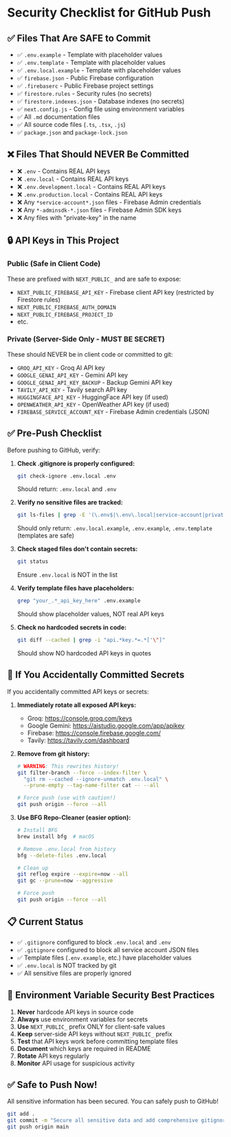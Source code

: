 # Security Checklist for GitHub Push

## ✅ Files That Are SAFE to Commit

- ✅ `.env.example` - Template with placeholder values
- ✅ `.env.template` - Template with placeholder values  
- ✅ `.env.local.example` - Template with placeholder values
- ✅ `firebase.json` - Public Firebase configuration
- ✅ `.firebaserc` - Public Firebase project settings
- ✅ `firestore.rules` - Security rules (no secrets)
- ✅ `firestore.indexes.json` - Database indexes (no secrets)
- ✅ `next.config.js` - Config file using environment variables
- ✅ All `.md` documentation files
- ✅ All source code files (`.ts`, `.tsx`, `.js`)
- ✅ `package.json` and `package-lock.json`

## ❌ Files That Should NEVER Be Committed

- ❌ `.env` - Contains REAL API keys
- ❌ `.env.local` - Contains REAL API keys
- ❌ `.env.development.local` - Contains REAL API keys
- ❌ `.env.production.local` - Contains REAL API keys
- ❌ Any `*service-account*.json` files - Firebase Admin credentials
- ❌ Any `*-adminsdk-*.json` files - Firebase Admin SDK keys
- ❌ Any files with "private-key" in the name

## 🔒 API Keys in This Project

### Public (Safe in Client Code)
These are prefixed with `NEXT_PUBLIC_` and are safe to expose:
- `NEXT_PUBLIC_FIREBASE_API_KEY` - Firebase client API key (restricted by Firestore rules)
- `NEXT_PUBLIC_FIREBASE_AUTH_DOMAIN`
- `NEXT_PUBLIC_FIREBASE_PROJECT_ID`
- etc.

### Private (Server-Side Only - MUST BE SECRET)
These should NEVER be in client code or committed to git:
- `GROQ_API_KEY` - Groq AI API key
- `GOOGLE_GENAI_API_KEY` - Gemini API key
- `GOOGLE_GENAI_API_KEY_BACKUP` - Backup Gemini API key
- `TAVILY_API_KEY` - Tavily search API key
- `HUGGINGFACE_API_KEY` - HuggingFace API key (if used)
- `OPENWEATHER_API_KEY` - OpenWeather API key (if used)
- `FIREBASE_SERVICE_ACCOUNT_KEY` - Firebase Admin credentials (JSON)

## ✅ Pre-Push Checklist

Before pushing to GitHub, verify:

1. **Check .gitignore is properly configured:**
   ```bash
   git check-ignore .env.local .env
   ```
   Should return: `.env.local` and `.env`

2. **Verify no sensitive files are tracked:**
   ```bash
   git ls-files | grep -E '(\.env$|\.env\.local|service-account|private-key)'
   ```
   Should only return: `.env.local.example`, `.env.example`, `.env.template` (templates are safe)

3. **Check staged files don't contain secrets:**
   ```bash
   git status
   ```
   Ensure `.env.local` is NOT in the list

4. **Verify template files have placeholders:**
   ```bash
   grep "your_.*_api_key_here" .env.example
   ```
   Should show placeholder values, NOT real API keys

5. **Check no hardcoded secrets in code:**
   ```bash
   git diff --cached | grep -i "api.*key.*=.*['\"]"
   ```
   Should show NO hardcoded API keys in quotes

## 🚨 If You Accidentally Committed Secrets

If you accidentally committed API keys or secrets:

1. **Immediately rotate all exposed API keys:**
   - Groq: https://console.groq.com/keys
   - Google Gemini: https://aistudio.google.com/app/apikey
   - Firebase: https://console.firebase.google.com/
   - Tavily: https://tavily.com/dashboard

2. **Remove from git history:**
   ```bash
   # WARNING: This rewrites history!
   git filter-branch --force --index-filter \
     "git rm --cached --ignore-unmatch .env.local" \
     --prune-empty --tag-name-filter cat -- --all
   
   # Force push (use with caution!)
   git push origin --force --all
   ```

3. **Use BFG Repo-Cleaner (easier option):**
   ```bash
   # Install BFG
   brew install bfg  # macOS
   
   # Remove .env.local from history
   bfg --delete-files .env.local
   
   # Clean up
   git reflog expire --expire=now --all
   git gc --prune=now --aggressive
   
   # Force push
   git push origin --force --all
   ```

## 📋 Current Status

- ✅ `.gitignore` configured to block `.env.local` and `.env`
- ✅ `.gitignore` configured to block all service account JSON files
- ✅ Template files (`.env.example`, etc.) have placeholder values
- ✅ `.env.local` is NOT tracked by git
- ✅ All sensitive files are properly ignored

## 🔐 Environment Variable Security Best Practices

1. **Never** hardcode API keys in source code
2. **Always** use environment variables for secrets
3. **Use** `NEXT_PUBLIC_` prefix ONLY for client-safe values
4. **Keep** server-side API keys without `NEXT_PUBLIC_` prefix
5. **Test** that API keys work before committing template files
6. **Document** which keys are required in README
7. **Rotate** API keys regularly
8. **Monitor** API usage for suspicious activity

## ✅ Safe to Push Now!

All sensitive information has been secured. You can safely push to GitHub!

```bash
git add .
git commit -m "Secure all sensitive data and add comprehensive gitignore"
git push origin main
```
